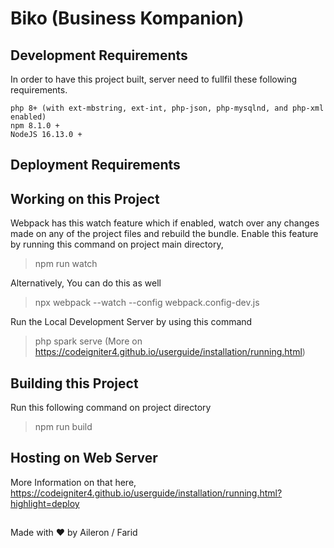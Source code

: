 # Biko (Business Kompanion)
## Development Requirements
In order to have this project built, server need to fullfil these following requirements.
```
php 8+ (with ext-mbstring, ext-int, php-json, php-mysqlnd, and php-xml enabled)
npm 8.1.0 +
NodeJS 16.13.0 +
```
## Deployment Requirements

## Working on this Project
Webpack has this watch feature which if enabled, watch over any changes made on any of the project files and rebuild the bundle. Enable this feature by running this command on project main directory,
> npm run watch

Alternatively, You can do this as well
> npx webpack --watch --config webpack.config-dev.js

Run the Local Development Server by using this command
> php spark serve (More on https://codeigniter4.github.io/userguide/installation/running.html)

## Building this Project
Run this following command on project directory
> npm run build

## Hosting on Web Server
More Information on that here,
https://codeigniter4.github.io/userguide/installation/running.html?highlight=deploy


##
Made with ❤ by Aileron / Farid
